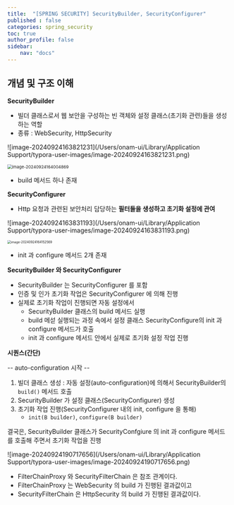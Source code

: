 ```yaml
---
title:  "[SPRING SECURITY] SecurityBuilder, SecurityConfigurer"
published : false
categories: spring_security
toc: true
author_profile: false
sidebar:
    nav: "docs"
---
```


## 개념 및 구조 이해

**SecurityBuilder**

- 빌더 클래스로서 웹 보안을 구성하는 빈 객체와 설정 클래스(초기화 관련)들을 생성하는 역할
- 종류 : WebSecurity, HttpSecurity

![image-20240924163821231](/Users/onam-ui/Library/Application Support/typora-user-images/image-20240924163821231.png)

<img src="/Users/onam-ui/Library/Application Support/typora-user-images/image-20240924164004869.png" alt="image-20240924164004869" style="zoom: 67%;" />

- build 메서드 하나 존재

**SecurityConfigurer**

- Http 요청과 관련된 보안처리 담당하는 **필터들을 생성하고 초기화 설정에 관여**

![image-20240924163831193](/Users/onam-ui/Library/Application Support/typora-user-images/image-20240924163831193.png)

<img src="/Users/onam-ui/Library/Application Support/typora-user-images/image-20240924164152569.png" alt="image-20240924164152569" style="zoom:50%;" />

- init 과 configure 메서드 2개 존재

**SecurityBuilder 와 SecurityConfigurer**

- SecurityBuilder 는 SecurityConfigurer 를 포함
- 인증 및 인가 초기화 작업은 SecurityConfigurer 에 의해 진행
- 실제로 초기화 작업이 진행되면 자동 설정에서
  - SecurityBuilder 클래스의 build 메서드 실행
  - build 메섣 실행되는 과정 속에서 설정 클래스 SecurityConfigure의 init 과 configure 메서드가 호출
  - init 과 configure 메서드 안에서 실제로 초기화 설정 작업 진행

**시퀀스(간단)**

-- auto-configuration 시작 --

1. 빌더 클래스 생성 : 자동 설정(auto-configuration)에 의해서 SecurityBuilder의 `build()` 메서드 호출
2. SecurityBuilder 가 설정 클래스(SecurityConfigurer) 생성
3. 초기화 작업 진행(SecurityConfigurer 내의 init, configure 을 통해)
   - `init(B builder)`, `configure(B builder)`

결국은, SecurityBuilder 클래스가 SecurityConfgiure 의 init 과 configure 메서드를 호출해 주면서 초기화 작업을 진행

![image-20240924190717656](/Users/onam-ui/Library/Application Support/typora-user-images/image-20240924190717656.png)

- FilterChainProxy 와 SecurityFilterChain 은 참조 관계이다.
- FilterChainProxy 는 WebSecurity 의 build 가 진행된 결과값이고
- SecurityFilterChain 은 HttpSecurity 의 build 가 진행된 결과값이다.
